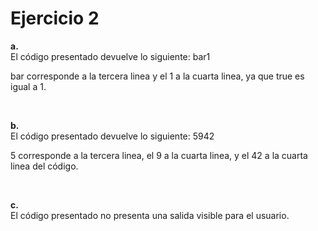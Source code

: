 # Ejercicio 2

<b>a. </b>
<br>
El código presentado devuelve lo siguiente:
bar1

bar corresponde a la tercera linea y el 1 a la cuarta linea, ya que true es igual a 1.

<br>

<b>b. </b>
<br>
El código presentado devuelve lo siguiente:
5942

5 corresponde a la tercera linea, el 9 a la cuarta linea, y el 42 a la cuarta linea del código.

<br>

<b>c. </b>
<br>
El código presentado no presenta una salida visible para el usuario.